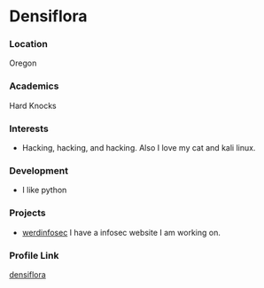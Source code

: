# Densiflora

### Location

Oregon

### Academics

Hard Knocks

### Interests

- Hacking, hacking, and hacking. Also I love my cat and kali linux.

### Development

- I like python

### Projects

- [werdinfosec](https://werdinfosec.com) I have a infosec website I am working on.

### Profile Link

[densiflora](https://github.com/densiflora)

